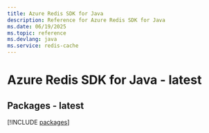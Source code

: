 ```yaml
---
title: Azure Redis SDK for Java
description: Reference for Azure Redis SDK for Java
ms.date: 06/19/2025
ms.topic: reference
ms.devlang: java
ms.service: redis-cache
---
```

# Azure Redis SDK for Java - latest
## Packages - latest
[!INCLUDE [packages](redis-index.md)]